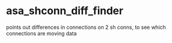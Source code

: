 # asa_shconn_diff_finder
points out differences in connections on 2 sh conns, to see which connections are moving data
